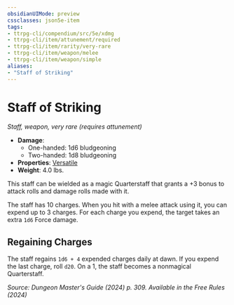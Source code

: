 ```yaml
---
obsidianUIMode: preview
cssclasses: json5e-item
tags:
- ttrpg-cli/compendium/src/5e/xdmg
- ttrpg-cli/item/attunement/required
- ttrpg-cli/item/rarity/very-rare
- ttrpg-cli/item/weapon/melee
- ttrpg-cli/item/weapon/simple
aliases: 
- "Staff of Striking"
---
```

# Staff of Striking
*Staff, weapon, very rare (requires attunement)*  


- **Damage**:
  - One-handed: 1d6 bludgeoning
  - Two-handed: 1d8 bludgeoning
- **Properties**: [Versatile](2-Mechanics/CLI/rules/item-properties.md#Versatile)
- **Weight**: 4.0 lbs.

This staff can be wielded as a magic Quarterstaff that grants a +3 bonus to attack rolls and damage rolls made with it.

The staff has 10 charges. When you hit with a melee attack using it, you can expend up to 3 charges. For each charge you expend, the target takes an extra `1d6` Force damage.

## Regaining Charges

The staff regains `1d6 + 4` expended charges daily at dawn. If you expend the last charge, roll `d20`. On a 1, the staff becomes a nonmagical Quarterstaff.

*Source: Dungeon Master's Guide (2024) p. 309. Available in the Free Rules (2024)*
